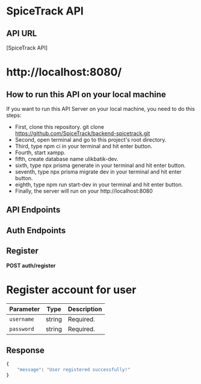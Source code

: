 # SpiceTrack API
## API URL
[SpiceTrack API]
# **http://localhost:8080/**

## How to run this API on your local machine

If you want to run this API Server on your local machine, you need to do this steps:

- First, clone this repository.  git clone https://github.com/SpiceTrack/backend-spicetrack.git
- Second, open terminal and go to this project's root directory.
- Third, type npm ci in your terminal and hit enter button.
- Fourth, start xampp.
- fifth, create database name ulikbatik-dev.
- sixth, type npx prisma generate in your terminal and hit enter button.
- seventh, type npx prisma migrate dev in your terminal and hit enter button.
- eighth, type npm run start-dev in your terminal and hit enter button.
- Finally, the server will run on your http://localhost:8080

## API Endpoints
## Auth Endpoints
## Register
**POST auth/register**
# Register account for user
| Parameter         | Type   | Description |
|-------------------|--------|-------------|
| `username`        | string | Required.   |
| `password`        | string | Required.   |
## Response
```bash
{
    "message": "User registered successfully!"
}


